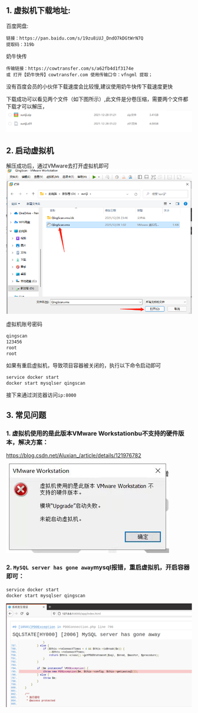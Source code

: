 ## 1. 虚拟机下载地址:
百度网盘:
```
链接：https://pan.baidu.com/s/19zu8iUJ_DndO7kDGtWrN7Q 
提取码：319b 
```

奶牛快传
```
传输链接：https://cowtransfer.com/s/a62fb4d1f3174e 
或 打开【奶牛快传】cowtransfer.com 使用传输口令：vfngml 提取；
```
没有百度会员的小伙伴下载速度会比较慢,建议使用奶牛快传下载速度更快

下载成功可以看见两个文件（如下图所示）,此文件是分卷压缩，需要两个文件都下载才可以解压，
![](images/screenshot_1640705929070.png)

## 2. 启动虚拟机
解压成功后，通过VMware去打开虚拟机即可
![](images/screenshot_1640706412736.png)

虚拟机账号密码
```
qingscan
123456
root
root
```
如果有重启虚拟机，导致项目容器被关闭的，执行以下命令启动即可
```
service docker start
docker start mysqlser qingscan
```
接下来通过浏览器访问`ip:8000`




## 3. 常见问题
### 1. 虚拟机使用的是此版本VMware Workstationbu不支持的硬件版本，解决方案：
https://blog.csdn.net/Aluxian_/article/details/121976782


![](images/screenshot_1640706854266.png)



### 2. `MySQL server has gone away`mysql报错，重启虚拟机，开启容器即可：
```
service docker start
docker start mysqlser qingscan
```

![](images/screenshot_1640707659262.png)




